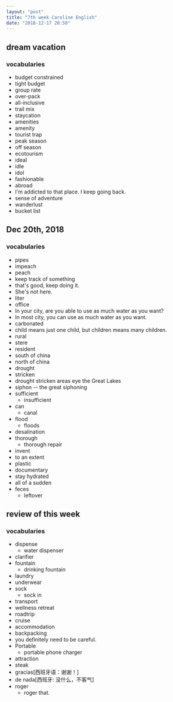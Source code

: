```yaml
---
layout: "post"
title: "7th week Caroline English"
date: "2018-12-17 20:50"
---
```


## dream vacation

### vocabularies

- budget constrained
- tight budget
- group rate
- over-pack
- all-inclusive
- trail mix
- staycation
- amenities
- amenity
- tourist trap
- peak season
- off season
- ecotourism
- ideal
- idle
- idol
- fashionable
- abroad
- I'm addicted to that place. I keep going back.
- sense of adventure
- wanderlust
- bucket list


## Dec 20th, 2018

### vocabularies

- pipes
- impeach
- peach
- keep track of something
- that's good, keep doing it.
- She's not here.
- liter
- office
- In your city, are you able to use as much water as you want?
- In most city,  you can use as much water as you want.
- carbonated
- child means just one child, but children means many children.
- rural
- stere
- resident
- south of china
- north of china
- drought
- stricken
- drought stricken areas eye the Great Lakes
- siphon -- the great siphoning
- sufficient
  - insufficient
- can
  - canal
- flood
  - floods
- desalination
- thorough
  - thorough repair
- invent
- to an extent
- plastic
- documentary
- stay hydrated
- all of a sudden
- feces
  - leftover

## review of this week

### vocabularies

- dispense
  - water dispenser
- clarifier
- fountain
  - drinking fountain
- laundry
- underwear
- sock
  - sock in
- transport
- wellness retreat
- roadtrip
- cruise
- accommodation
- backpacking
- you definitely need to be careful.
- Portable
  - portable phone charger
- attraction
- steak
- gracias[西班牙语：谢谢！]
- de nada[西班牙: 没什么，不客气]
- roger
  - roger that.
